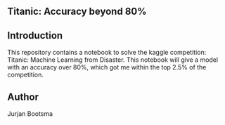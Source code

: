 ## Titanic: Accuracy beyond 80%

## Introduction
This repository contains a notebook to solve the kaggle competition: Titanic: Machine Learning from Disaster. This notebook will give a model with an accuracy over 80%, which got me within the top 2.5% of the competition.

## Author
Jurjan Bootsma
